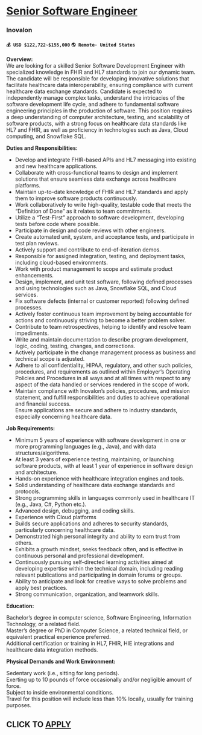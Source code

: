 # [Senior Software Engineer](https://www.remotewlb.com/apply/senior-software-engineer-126029)  
### Inovalon  
#### `💰 USD $122,722~$155,000` `🌎 Remote- United States`  

**Overview:**  
We are looking for a skilled Senior Software Development Engineer with specialized knowledge in FHIR and HL7 standards to join our dynamic team. The candidate will be responsible for developing innovative solutions that facilitate healthcare data interoperability, ensuring compliance with current healthcare data exchange standards. Candidate is expected to independently manage complex tasks, understand the intricacies of the software development life cycle, and adhere to fundamental software engineering principles in the production of software. This position requires a deep understanding of computer architecture, testing, and scalability of software products, with a strong focus on healthcare data standards like HL7 and FHIR, as well as proficiency in technologies such as Java, Cloud computing, and Snowflake SQL.

**Duties and Responsibilities:**

  * Develop and integrate FHIR-based APIs and HL7 messaging into existing and new healthcare applications.
  * Collaborate with cross-functional teams to design and implement solutions that ensure seamless data exchange across healthcare platforms.
  * Maintain up-to-date knowledge of FHIR and HL7 standards and apply them to improve software products continuously.
  * Work collaboratively to write high-quality, testable code that meets the “Definition of Done” as it relates to team commitments.
  * Utilize a “Test-First” approach to software development, developing tests before code where possible.
  * Participate in design and code reviews with other engineers.
  * Create automated unit, system, and acceptance tests, and participate in test plan reviews.
  * Actively support and contribute to end-of-iteration demos.
  * Responsible for assigned integration, testing, and deployment tasks, including cloud-based environments.
  * Work with product management to scope and estimate product enhancements.
  * Design, implement, and unit test software, following defined processes and using technologies such as Java, Snowflake SQL, and Cloud services.
  * Fix software defects (internal or customer reported) following defined processes.
  * Actively foster continuous team improvement by being accountable for actions and continuously striving to become a better problem solver.
  * Contribute to team retrospectives, helping to identify and resolve team impediments.
  * Write and maintain documentation to describe program development, logic, coding, testing, changes, and corrections.
  * Actively participate in the change management process as business and technical scope is adjusted.
  * Adhere to all confidentiality, HIPAA, regulatory, and other such policies, procedures, and requirements as outlined within Employer’s Operating Policies and Procedures in all ways and at all times with respect to any aspect of the data handled or services rendered in the scope of work.
  * Maintain compliance with Inovalon’s policies, procedures, and mission statement, and fulfill responsibilities and duties to achieve operational and financial success.  
Ensure applications are secure and adhere to industry standards, especially concerning healthcare data.  

**Job Requirements:**

  * Minimum 5 years of experience with software development in one or more programming languages (e.g., Java), and with data structures/algorithms.
  * At least 3 years of experience testing, maintaining, or launching software products, with at least 1 year of experience in software design and architecture.
  * Hands-on experience with healthcare integration engines and tools.
  * Solid understanding of healthcare data exchange standards and protocols.
  * Strong programming skills in languages commonly used in healthcare IT (e.g., Java, C#, Python etc.).
  * Advanced design, debugging, and coding skills.
  * Experience with Cloud platforms
  * Builds secure applications and adheres to security standards, particularly concerning healthcare data.
  * Demonstrated high personal integrity and ability to earn trust from others.
  * Exhibits a growth mindset, seeks feedback often, and is effective in continuous personal and professional development.
  * Continuously pursuing self-directed learning activities aimed at developing expertise within the technical domain, including reading relevant publications and participating in domain forums or groups.
  * Ability to anticipate and look for creative ways to solve problems and apply best practices.
  * Strong communication, organization, and teamwork skills.  

**Education:**

Bachelor’s degree in computer science, Software Engineering, Information Technology, or a related field.  
Master’s degree or PhD in Computer Science, a related technical field, or equivalent practical experience preferred.  
Additional certification or training in HL7, FHIR, HIE integrations and healthcare data integration methods.  

**Physical Demands and Work Environment:**

Sedentary work (i.e., sitting for long periods).  
Exerting up to 10 pounds of force occasionally and/or negligible amount of force.  
Subject to inside environmental conditions.  
Travel for this position will include less than 10% locally, usually for training purposes.

  
## CLICK TO [APPLY](https://www.remotewlb.com/apply/senior-software-engineer-126029)

